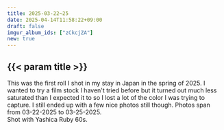 ```yaml
---
title: 2025-03-22~25
date: 2025-04-14T11:58:22+09:00
draft: false
imgur_album_ids: ["zCkcjZA"]
new: true
---
```


## {{< param title >}}

This was the first roll I shot in my stay in Japan in the spring of 2025. I wanted to try a film stock I haven't tried before but it turned out much less saturated than I expected it to so I lost a lot of the color I was trying to capture. I still ended up with a few nice photos still though.
Photos span from 03-22-2025 to 03-25-2025.<br>
Shot with Yashica Ruby 60s.
